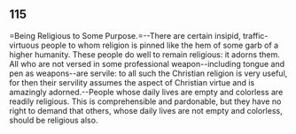 ## 115

=Being Religious to Some Purpose.=--There are certain insipid,
traffic-virtuous people to whom religion is pinned like the hem of some
garb of a higher humanity. These people do well to remain religious: it
adorns them. All who are not versed in some professional
weapon--including tongue and pen as weapons--are servile: to all such
the Christian religion is very useful, for then their servility assumes
the aspect of Christian virtue and is amazingly adorned.--People whose
daily lives are empty and colorless are readily religious. This is
comprehensible and pardonable, but they have no right to demand that
others, whose daily lives are not empty and colorless, should be
religious also.


